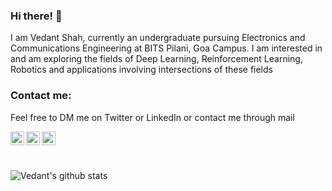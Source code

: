 ### Hi there! 👋
 I am Vedant Shah, currently an undergraduate pursuing Electronics and Communications Engineering at BITS Pilani, Goa Campus. I am interested in and am exploring the fields of Deep Learning, Reinforcement Learning, Robotics and applications involving intersections of these fields


### Contact me:

Feel free to DM me on Twitter or LinkedIn or contact me through mail

[<img align="left" alt="veds_12 | Twitter" width="22px" src="https://cdn.jsdelivr.net/npm/simple-icons@v3/icons/twitter.svg" />][twitter]
[<img align="left" alt="Vedant Shah | LinkedIn" width="22px" src="https://cdn.jsdelivr.net/npm/simple-icons@v3/icons/linkedin.svg" />][linkedin]
[<img align="left" alt="Vedant Shah | Gmail" width="22px" src="https://cdn.jsdelivr.net/npm/simple-icons@v3/icons/gmail.svg" />][gmail]

<br />


[twitter]: https://twitter.com/veds_12
[linkedin]: https://www.linkedin.com/in/vedant-shah-00547576/
[gmail]: mailto:vedantshah2012@gmail.com  
<br>

![Vedant's github stats](https://github-readme-stats.vercel.app/api?username=veds12&count_private=true&show_icons=true)

